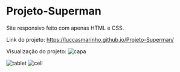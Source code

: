 # Projeto-Superman
 Site responsivo feito com apenas HTML e CSS.

Link do projeto: https://luccasmarinho.github.io/Projeto-Superman/
 
 Visualização do projeto:
 ![capa](https://github.com/Luccasmarinho/Projeto-Superman/assets/138074678/541be66d-c672-4154-8007-2323ee5d7f54)

 ![tablet](https://github.com/Luccasmarinho/Projeto-Superman/assets/138074678/0148967c-8231-4336-ae47-e11158927796)  ![cell](https://github.com/Luccasmarinho/Projeto-Superman/assets/138074678/6bb6fc52-a451-4437-8a77-268e6b2f305c)
